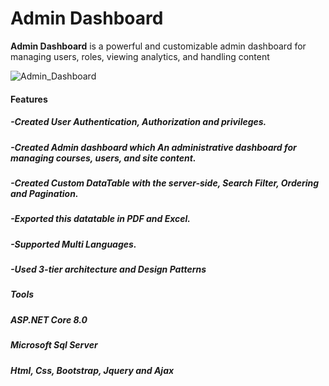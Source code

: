 # Admin Dashboard


**Admin Dashboard** is a powerful and customizable admin dashboard for managing users, roles, viewing analytics, and handling content 


![Admin_Dashboard](https://github.com/user-attachments/assets/07c1c3d9-bf1a-4022-959c-be7d28d80b6a)

#### Features
##### -Created User Authentication, Authorization and privileges.
##### -Created Admin dashboard which An administrative dashboard for managing courses, users, and site content.
##### -Created Custom DataTable with the server-side, Search Filter, Ordering and Pagination.
##### -Exported this datatable in PDF and Excel.
##### -Supported Multi Languages.
##### -Used 3-tier architecture  and Design Patterns

##### Tools

##### ASP.NET Core 8.0
##### Microsoft Sql Server
##### Html, Css, Bootstrap, Jquery and Ajax







